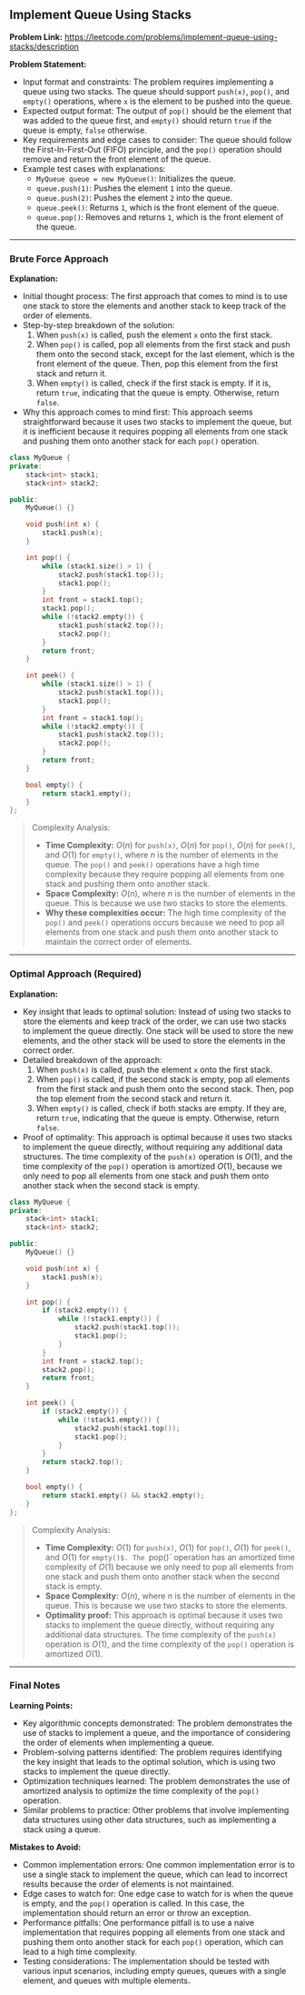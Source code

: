 ## Implement Queue Using Stacks

**Problem Link:** https://leetcode.com/problems/implement-queue-using-stacks/description

**Problem Statement:**
- Input format and constraints: The problem requires implementing a queue using two stacks. The queue should support `push(x)`, `pop()`, and `empty()` operations, where `x` is the element to be pushed into the queue.
- Expected output format: The output of `pop()` should be the element that was added to the queue first, and `empty()` should return `true` if the queue is empty, `false` otherwise.
- Key requirements and edge cases to consider: The queue should follow the First-In-First-Out (FIFO) principle, and the `pop()` operation should remove and return the front element of the queue.
- Example test cases with explanations:
    - `MyQueue queue = new MyQueue()`: Initializes the queue.
    - `queue.push(1)`: Pushes the element `1` into the queue.
    - `queue.push(2)`: Pushes the element `2` into the queue.
    - `queue.peek()`: Returns `1`, which is the front element of the queue.
    - `queue.pop()`: Removes and returns `1`, which is the front element of the queue.

---

### Brute Force Approach

**Explanation:**
- Initial thought process: The first approach that comes to mind is to use one stack to store the elements and another stack to keep track of the order of elements.
- Step-by-step breakdown of the solution: 
    1. When `push(x)` is called, push the element `x` onto the first stack.
    2. When `pop()` is called, pop all elements from the first stack and push them onto the second stack, except for the last element, which is the front element of the queue. Then, pop this element from the first stack and return it.
    3. When `empty()` is called, check if the first stack is empty. If it is, return `true`, indicating that the queue is empty. Otherwise, return `false`.
- Why this approach comes to mind first: This approach seems straightforward because it uses two stacks to implement the queue, but it is inefficient because it requires popping all elements from one stack and pushing them onto another stack for each `pop()` operation.

```cpp
class MyQueue {
private:
    stack<int> stack1;
    stack<int> stack2;

public:
    MyQueue() {}

    void push(int x) {
        stack1.push(x);
    }

    int pop() {
        while (stack1.size() > 1) {
            stack2.push(stack1.top());
            stack1.pop();
        }
        int front = stack1.top();
        stack1.pop();
        while (!stack2.empty()) {
            stack1.push(stack2.top());
            stack2.pop();
        }
        return front;
    }

    int peek() {
        while (stack1.size() > 1) {
            stack2.push(stack1.top());
            stack1.pop();
        }
        int front = stack1.top();
        while (!stack2.empty()) {
            stack1.push(stack2.top());
            stack2.pop();
        }
        return front;
    }

    bool empty() {
        return stack1.empty();
    }
};
```

> Complexity Analysis:
> - **Time Complexity:** $O(n)$ for `push(x)`, $O(n)$ for `pop()`, $O(n)$ for `peek()`, and $O(1)$ for `empty()`, where $n$ is the number of elements in the queue. The `pop()` and `peek()` operations have a high time complexity because they require popping all elements from one stack and pushing them onto another stack.
> - **Space Complexity:** $O(n)$, where $n$ is the number of elements in the queue. This is because we use two stacks to store the elements.
> - **Why these complexities occur:** The high time complexity of the `pop()` and `peek()` operations occurs because we need to pop all elements from one stack and push them onto another stack to maintain the correct order of elements.

---

### Optimal Approach (Required)

**Explanation:**
- Key insight that leads to optimal solution: Instead of using two stacks to store the elements and keep track of the order, we can use two stacks to implement the queue directly. One stack will be used to store the new elements, and the other stack will be used to store the elements in the correct order.
- Detailed breakdown of the approach:
    1. When `push(x)` is called, push the element `x` onto the first stack.
    2. When `pop()` is called, if the second stack is empty, pop all elements from the first stack and push them onto the second stack. Then, pop the top element from the second stack and return it.
    3. When `empty()` is called, check if both stacks are empty. If they are, return `true`, indicating that the queue is empty. Otherwise, return `false`.
- Proof of optimality: This approach is optimal because it uses two stacks to implement the queue directly, without requiring any additional data structures. The time complexity of the `push(x)` operation is $O(1)$, and the time complexity of the `pop()` operation is amortized $O(1)$, because we only need to pop all elements from one stack and push them onto another stack when the second stack is empty.

```cpp
class MyQueue {
private:
    stack<int> stack1;
    stack<int> stack2;

public:
    MyQueue() {}

    void push(int x) {
        stack1.push(x);
    }

    int pop() {
        if (stack2.empty()) {
            while (!stack1.empty()) {
                stack2.push(stack1.top());
                stack1.pop();
            }
        }
        int front = stack2.top();
        stack2.pop();
        return front;
    }

    int peek() {
        if (stack2.empty()) {
            while (!stack1.empty()) {
                stack2.push(stack1.top());
                stack1.pop();
            }
        }
        return stack2.top();
    }

    bool empty() {
        return stack1.empty() && stack2.empty();
    }
};
```

> Complexity Analysis:
> - **Time Complexity:** $O(1)$ for `push(x)`, $O(1)$ for `pop()`, $O(1)$ for `peek()`, and $O(1)$ for `empty()$. The `pop()` operation has an amortized time complexity of $O(1)$ because we only need to pop all elements from one stack and push them onto another stack when the second stack is empty.
> - **Space Complexity:** $O(n)$, where $n$ is the number of elements in the queue. This is because we use two stacks to store the elements.
> - **Optimality proof:** This approach is optimal because it uses two stacks to implement the queue directly, without requiring any additional data structures. The time complexity of the `push(x)` operation is $O(1)$, and the time complexity of the `pop()` operation is amortized $O(1)$.

---

### Final Notes

**Learning Points:**
- Key algorithmic concepts demonstrated: The problem demonstrates the use of stacks to implement a queue, and the importance of considering the order of elements when implementing a queue.
- Problem-solving patterns identified: The problem requires identifying the key insight that leads to the optimal solution, which is using two stacks to implement the queue directly.
- Optimization techniques learned: The problem demonstrates the use of amortized analysis to optimize the time complexity of the `pop()` operation.
- Similar problems to practice: Other problems that involve implementing data structures using other data structures, such as implementing a stack using a queue.

**Mistakes to Avoid:**
- Common implementation errors: One common implementation error is to use a single stack to implement the queue, which can lead to incorrect results because the order of elements is not maintained.
- Edge cases to watch for: One edge case to watch for is when the queue is empty, and the `pop()` operation is called. In this case, the implementation should return an error or throw an exception.
- Performance pitfalls: One performance pitfall is to use a naive implementation that requires popping all elements from one stack and pushing them onto another stack for each `pop()` operation, which can lead to a high time complexity.
- Testing considerations: The implementation should be tested with various input scenarios, including empty queues, queues with a single element, and queues with multiple elements.